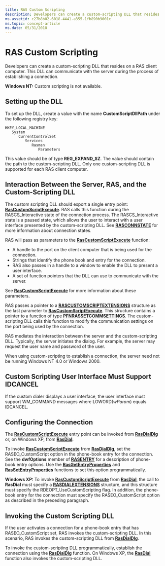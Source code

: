 ```yaml
---
title: RAS Custom Scripting
description: Developers can create a custom-scripting DLL that resides on a RAS client computer. This DLL can communicate with the server during the process of establishing a connection.
ms.assetid: c27b8b02-6018-4441-a355-1fb890b9001c
ms.topic: concept-article
ms.date: 05/31/2018
---
```


# RAS Custom Scripting

Developers can create a custom-scripting DLL that resides on a RAS client computer. This DLL can communicate with the server during the process of establishing a connection.

**Windows NT:** Custom scripting is not available.

## Setting up the DLL

To set up the DLL, create a value with the name **CustomScriptDllPath** under the following registry key:

```
HKEY_LOCAL_MACHINE
   System
      CurrentControlSet
         Services
            Rasman
               Parameters
```

This value should be of type **REG\_EXPAND\_SZ**. The value should contain the path to the custom-scripting DLL. Only one custom-scripting DLL is supported for each RAS client computer.

## Interaction Between the Server, RAS, and the Custom-Scripting DLL

The custom scripting DLL should export a single entry point: [**RasCustomScriptExecute**](/windows/desktop/api/Ras/nc-ras-rascustomscriptexecutefn). RAS calls this function during the RASCS\_Interactive state of the connection process. The RASCS\_Interactive state is a paused state, which allows the user to interact with a user interface presented by the custom-scripting DLL. See [**RASCONNSTATE**](/previous-versions/windows/desktop/legacy/aa376727(v=vs.85)) for more information about connection states.

RAS will pass as parameters to the [**RasCustomScriptExecute**](/windows/desktop/api/Ras/nc-ras-rascustomscriptexecutefn) function:

-   A handle to the port on the client computer that is being used for the connection.
-   Strings that identify the phone book and entry for the connection.
-   RAS also passes in a handle to a window to enable the DLL to present a user interface.
-   A set of function pointers that the DLL can use to communicate with the server.

See [**RasCustomScriptExecute**](/windows/desktop/api/Ras/nc-ras-rascustomscriptexecutefn) for more information about these parameters.

RAS passes a pointer to a [**RASCUSTOMSCRIPTEXTENSIONS**](/previous-versions/windows/desktop/legacy/aa376738(v=vs.85)) structure as the last parameter to [**RasCustomScriptExecute**](/windows/desktop/api/Ras/nc-ras-rascustomscriptexecutefn). This structure contains a pointer to a function of type [**PFNRASSETCOMMSETTINGS**](/windows/desktop/api/Ras/nc-ras-pfnrassetcommsettings). The custom-scripting DLL calls this function to modify the communication settings on the port being used by the connection.

RAS mediates the interaction between the server and the custom-scripting DLL. Typically, the server initiates the dialog. For example, the server may request the user name and password of the user.

When using custom-scripting to establish a connection, the server need not be running Windows NT 4.0 or Windows 2000.

## Custom Scripting User Interface Must Support IDCANCEL

If the custom dialer displays a user interface, the user interface must support WM\_COMMAND messages where LOWORD(*wParam*) equals IDCANCEL.

## Configuring the Connection

The [**RasCustomScriptExecute**](/windows/desktop/api/Ras/nc-ras-rascustomscriptexecutefn) entry point can be invoked from [**RasDialDlg**](/windows/desktop/api/Rasdlg/nf-rasdlg-rasdialdlga) or, on Windows XP, from [**RasDial**](/windows/desktop/api/Ras/nf-ras-rasdiala).

To invoke [**RasCustomScriptExecute**](/windows/desktop/api/Ras/nc-ras-rascustomscriptexecutefn) from [**RasDialDlg**](/windows/desktop/api/Rasdlg/nf-rasdlg-rasdialdlga), set the RASEO\_CustomScript option in the phone-book entry for the connection. See the **dwfOptions** member of [**RASENTRY**](/previous-versions/windows/desktop/legacy/aa377274(v=vs.85)) for a description of phone-book entry options. Use the [**RasGetEntryProperties**](/windows/desktop/api/Ras/nf-ras-rasgetentrypropertiesa) and [**RasSetEntryProperties**](/windows/desktop/api/Ras/nf-ras-rassetentrypropertiesa) functions to set this option programmatically.

**Windows XP:** To invoke [**RasCustomScriptExecute**](/windows/desktop/api/Ras/nc-ras-rascustomscriptexecutefn) from [**RasDial**](/windows/desktop/api/Ras/nf-ras-rasdiala), the call to **RasDial** must specify a [**RASDIALEXTENSIONS**](/previous-versions/windows/desktop/legacy/aa377029(v=vs.85)) structure, and this structure must specify the RDEOPT\_UseCustomScripting flag. In addition, the phone-book entry for the connection must specify the RASEO\_CustomScript option as described in the preceding paragraph.

## Invoking the Custom Scripting DLL

If the user activates a connection for a phone-book entry that has RASEO\_CustomScript set, RAS invokes the custom-scripting DLL. In this scenario, RAS invokes the custom-scripting DLL from [**RasDialDlg**](/windows/desktop/api/Rasdlg/nf-rasdlg-rasdialdlga).

To invoke the custom-scripting DLL programmatically, establish the connection using the [**RasDialDlg**](/windows/desktop/api/Rasdlg/nf-rasdlg-rasdialdlga) function. On Windows XP, the [**RasDial**](/windows/desktop/api/Ras/nf-ras-rasdiala) function also invokes the custom-scripting DLL.

 

 
